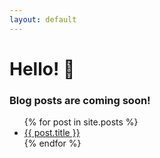 ```yaml
---
layout: default
---
```


<div>
  <h1>Hello! 👋</h1>
  <h3>Blog posts are coming soon!</h3>
</div>

<ul>
  {% for post in site.posts %}
    <li>
      <a href="{{ post.url }}">{{ post.title }}</a>
    </li>
  {% endfor %}
</ul>